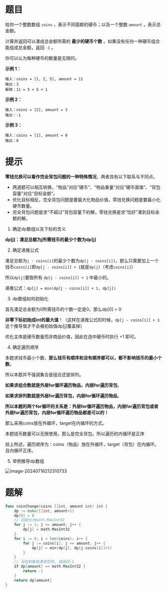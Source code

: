 # 题目

给你一个整数数组 `coins` ，表示不同面额的硬币；以及一个整数 `amount` ，表示总金额。

计算并返回可以凑成总金额所需的 **最少的硬币个数** 。如果没有任何一种硬币组合能组成总金额，返回 `-1` 。

你可以认为每种硬币的数量是无限的。

 

**示例 1：**

```
输入：coins = [1, 2, 5], amount = 11
输出：3 
解释：11 = 5 + 5 + 1
```

**示例 2：**

```
输入：coins = [2], amount = 3
输出：-1
```

**示例 3：**

```
输入：coins = [1], amount = 0
输出：0
```



# 提示

**零钱兑换可以看作完全背包问题的一种特殊情况**，两者具有以下联系与不同点。

- 两道题可以相互转换，“物品”对应“硬币”、“物品重量”对应“硬币面值”、“背包容量”对应“目标金额”。
- 优化目标相反，完全背包问题是要最大化物品价值，零钱兑换问题是要最小化硬币数量。
- 完全背包问题是求“不超过”背包容量下的解，零钱兑换是求“恰好”凑到目标金额的解。



1. 确定dp数组以及下标的含义

**dp[j]：凑足总额为j所需钱币的最少个数为dp[j]**



2. 确定递推公式

凑足总额为`j - coins[i]`的最少个数为`dp[j - coins[i]]`，那么只需要加上一个钱币`coins[i]`即`dp[j - coins[i]] + 1`就是`dp[j]`（考虑`coins[i]`）

所以`dp[j]`要取所有 `dp[j - coins[i]] + 1` 中最小的。

递推公式：`dp[j] = min(dp[j - coins[i]] + 1, dp[j])`



3. dp数组如何初始化

首先凑足总金额为0所需钱币的个数一定是0，那么dp[0] = 0

**非零下标初始成int的最大值**！（这样在递推公式的时候，`dp[j - coins[i]] + 1` 这个推导值才不会被初始值dp[j]覆盖掉）

优化主体是硬币数量而非商品价值，因此在选中硬币时执行 +1 即可。



4. 确定遍历顺序

本题求钱币最小个数，**那么钱币有顺序和没有顺序都可以，都不影响钱币的最小个数**。

所以本题并不强调集合是组合还是排列。

**如果求组合数就是外层for循环遍历物品，内层for遍历背包**。

**如果求排列数就是外层for遍历背包，内层for循环遍历物品**。

**所以本题的两个for循环的关系是：外层for循环遍历物品，内层for遍历背包或者外层for遍历背包，内层for循环遍历物品都是可以的！**

那么采用coins放在外循环，target在内循环的方式。

本题钱币数量可以无限使用，那么是完全背包。所以遍历的内循环是正序

综上所述，遍历顺序为：coins（物品）放在外循环，target（背包）在内循环。且内循环正序。



5. 举例推导dp数组

![image-20240716212310733](https://s2.loli.net/2024/07/16/z7tpdiXJKLx4sQC.png)

# 题解

```go
func coinChange(coins []int, amount int) int {
	dp := make([]int, amount+1)
	dp[0] = 0
	// 初始化为math.MaxInt32
	for j := 1; j <= amount; j++ {
		dp[j] = math.MaxInt32
	}
	for i := 0; i < len(coins); i++ {
		for j := coins[i]; j <= amount; j++ {
			dp[j] = min(dp[j], dp[j-coins[i]]+1)
		}
	}
	// 没找到能装满背包的, 就返回-1
	if dp[amount] == math.MaxInt32 {
		return -1
	}
	return dp[amount]
}
```

